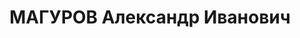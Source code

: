---
title: МАГУРОВ Александр Иванович
description: "Исключен из АКП(б) как враг народа.\n Работник з-да им.Джапаридзе. Прож.:\
  \ Аз.ССР, г.Баку.\n Обвинение: член к-р орг-ции в нефтяной пром-сти.\n Приговор:\
  \ ВК ВС СССР, 10.10.1937 - Осужден.\n Расстрелян 11.10.1937\n Источники: Сталинский\
  \ список от 03.10.1937 (Аз.ССР, Кат.1)| Справка Шаумяновского РК АКП(б), февраль\
  \ 1938| Определение ВКВС СССР 23.03.1956 (упоминание)."
---
